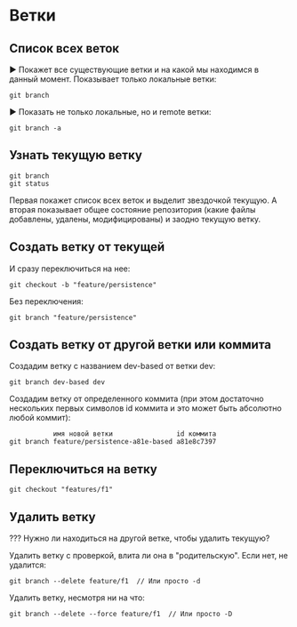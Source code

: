 # Ветки

## Список всех веток

► Покажет все существующие ветки и на какой мы находимся в данный момент. Показывает только локальные ветки:

```
git branch
```

► Показать не только локальные, но и remote ветки:

```
git branch -a
```

## Узнать текущую ветку

```
git branch
git status
```

Первая покажет список всех веток и выделит звездочкой текущую. А вторая показывает общее состояние репозитория (какие файлы добавлены, удалены, модифицированы) и заодно текущую ветку.

## Создать ветку от текущей

И сразу переключиться на нее:

```
git checkout -b "feature/persistence"
```

Без переключения:

```
git branch "feature/persistence"
```

## Создать ветку от другой ветки или коммита

Создадим ветку с названием dev-based от ветки dev:

```
git branch dev-based dev
```

Создадим ветку от определенного коммита (при этом достаточно нескольких первых символов id коммита и это может быть абсолютно любой коммит):

```
           имя новой ветки                id коммита
git branch feature/persistence-a81e-based a81e8c7397
```

## Переключиться на ветку

```
git checkout "features/f1"
```

## Удалить ветку

??? Нужно ли находиться на другой ветке, чтобы удалить текущую?

Удалить ветку с проверкой, влита ли она в "родительскую". Если нет, не удалится:

```
git branch --delete feature/f1  // Или просто -d
```

Удалить ветку, несмотря ни на что:

```
git branch --delete --force feature/f1  // Или просто -D
```

